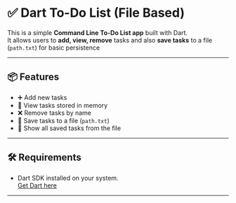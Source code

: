 # ✅ Dart To-Do List (File Based)

This is a simple **Command Line To-Do List app** built with Dart.  
It allows users to **add, view, remove** tasks and also **save tasks** to a file (`path.txt`) for basic persistence

----
## 📦 Features

- ➕ Add new tasks
- 👀 View tasks stored in memory
- ❌ Remove tasks by name
- 💾 Save tasks to a file (`path.txt`)
- 📂 Show all saved tasks from the file

----

## 🛠 Requirements

- Dart SDK installed on your system.  
  [Get Dart here](https://dart.dev/get-dart)

---
